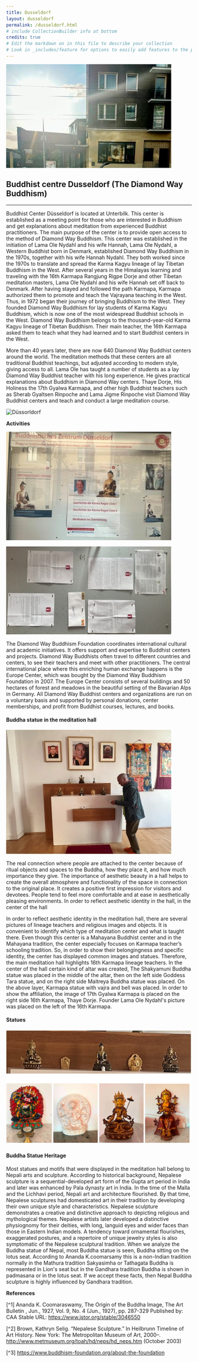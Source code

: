 ```yaml
---
title: Dusseldorf
layout: dusseldorf
permalink: /dusseldorf.html
# include CollectionBuilder info at bottom
credits: true
# Edit the markdown on in this file to describe your collection
# Look in _includes/feature for options to easily add features to the page
---
```

![Düssorldorf](https://raw.githubusercontent.com/Din977/projectstatue/main/objects/view.JPG)
## Buddhist centre Dusseldorf (The Diamond Way Buddhism)
---------------------------------------------------------

Buddhist Center Düsseldorf is located at Unterbilk. This center is established as a meeting point for those who are interested in Buddhism and get explanations about meditation from experienced Buddhist practitioners. The main purpose of the center is to provide open access to the method of Diamond Way Buddhism.
This center was established in the initiation of Lama Ole Nydahl and his wife Hannah, Lama Ole Nydahl, a Western Buddhist born in Denmark, established Diamond Way Buddhism in the 1970s, together with his wife Hannah Nydahl. They both worked since the 1970s to translate and spread the Karma Kagyu lineage of lay Tibetan Buddhism in the West. After several years in the Himalayas learning and traveling with the 16th Karmapa Rangjung Rigpe Dorje and other Tibetan meditation masters, Lama Ole Nydahl and his wife Hannah set off back to Denmark.
After having stayed and followed the path Karmapa, Karmapa authorized them to promote and teach the Vajrayana teaching in the West. Thus, in 1972 began their journey of bringing Buddhism to the West.
They founded Diamond Way Buddhism for lay students of Karma Kagyu Buddhism, which is now one of the most widespread Buddhist schools in the West. Diamond Way Buddhism belongs to the thousand-year-old Karma Kagyu lineage of Tibetan Buddhism. Their main teacher, the 16th Karmapa asked them to teach what they had learned and to start Buddhist centers in the West.

More than 40 years later, there are now 640 Diamond Way Buddhist centers around the world. The meditation methods that these centers are all traditional Buddhist teachings, but adjusted according to modern style, giving access to all. Lama Ole has taught a number of students as a lay Diamond Way Buddhist teacher with his long experience. He gives practical explanations about Buddhism in Diamond Way centers.
Thaye Dorje, His Holiness the 17th Gyalwa Karmapa, and other high Buddhist teachers such as Sherab Gyaltsen Rinpoche and Lama Jigme Rinpoche visit Diamond Way Buddhist centers and teach and conduct a large meditation course.

![Düssorldorf](https://raw.githubusercontent.com/Din977/projectstatue/main/objects/structure.jpg)

**Activities**

![Düssorldorf](https://raw.githubusercontent.com/Din977/projectstatue/main/objects/dact.JPG)

![Düssorldorf](https://raw.githubusercontent.com/Din977/projectstatue/main/objects/dact_1.JPG)

The Diamond Way Buddhism Foundation coordinates international cultural and academic initiatives. It offers support and expertise to Buddhist centers and projects.
Diamond Way Buddhists often travel to different countries and centers, to see their teachers and meet with other practitioners. The central international place where this enriching human exchange happens is the Europe Center, which was bought by the Diamond Way Buddhism Foundation in 2007. The Europe Center consists of several buildings and 50 hectares of forest and meadows in the beautiful setting of the Bavarian Alps in Germany.
All Diamond Way Buddhist centers and organizations are run on a voluntary basis and supported by personal donations, center memberships, and profit from Buddhist courses, lectures, and books.

 
 #### Buddha statue in the meditation hall

 
 ![Düssorldorf](https://raw.githubusercontent.com/Din977/projectstatue/main/objects/altar.JPG)

The real connection where people are attached to the center because of ritual objects and spaces to the Buddha, how they place it, and how much importance they give.
The importance of aesthetic beauty in a hall helps to create the overall atmosphere and functionality of the space in connection to the original place. It creates a positive first impression for visitors and devotees. People tend to feel more comfortable and at ease in aesthetically pleasing environments. In order to reflect aesthetic identity in the hall, in the center of the hall 

In order to reflect aesthetic identity in the meditation hall, there are several pictures of lineage teachers and religious images and objects. It is convenient to identify which type of meditation center and what is taught there. Even though this center is a Mahayana Buddhist center and in the Mahayana tradition, the center especially focuses on Karmapa teacher’s schooling tradition. So, in order to show their belongingness and specific identity, the center has displayed common images and statues. Therefore, the main meditation hall highlights 16th Karmapa lineage teachers. In the center of the hall certain kind of altar was created, The Shakyamuni Buddha statue was placed in the middle of the altar, then on the left side Goddess Tara statue, and on the right side Maitreya Buddha statue was placed. On the above layer, Karmapa statue with vajra and bell was placed.
In order to show the affiliation, the image of 17th Gyalwa Karmapa  is placed on the right side 16th Karmapa, Thaye Dorje. Founder  Lama Ole Nydahl's picture was placed on the left of the 16th Karmapa.

#### Statues


![Düssorldorf](https://raw.githubusercontent.com/Din977/projectstatue/main/objects/statue.jpg)




#### Buddha Statue Heritage


Most statues and motifs that were displayed in the meditation hall belong to Nepali arts and sculpture. According to historical background, Nepalese sculpture is a sequential-developed art form of the Gupta art period in India and later was enhanced by Pala dynasty art in India. In the time of the Malla and the Lichhavi period, Nepali art and architecture flourished. By that time, Nepalese sculptures had domesticated art in their tradition by developing their own unique style and characteristics. Nepalese sculpture demonstrates a creative and distinctive approach to depicting religious and mythological themes. Nepalese artists later developed a distinctive physiognomy for their deities, with long, languid eyes and wider faces than those in Eastern Indian models. A tendency toward ornamental flourishes, exaggerated postures, and a repertoire of unique jewelry styles is also symptomatic of the Nepalese sculptural tradition.
When we analyze the Buddha statue of Nepal, most Buddha statue is seen, Buddha sitting on the lotus seat. According to Ananda K.coomarsamy this is a non-Indian tradition normally in the Mathura tradition Sakyasimha or Tathagata Buddha is represented in Lion's seat but in the Gandhara tradition Buddha is shown in padmasana or in the lotus seat. If we accept these facts, then Nepal Buddha sculpture is highly influenced by Gandhara tradition.




**References**

[^1] Ananda K. Coomaraswamy, The Origin of the Buddha Image, The Art Bulletin , Jun., 1927, Vol. 9, No. 4 (Jun., 1927), pp. 287-329 Published by: CAA Stable URL: https://www.jstor.org/stable/3046550


[^2] Brown, Kathryn Selig. “Nepalese Sculpture.” In Heilbrunn Timeline of Art History. New York: The Metropolitan Museum of Art, 2000–. http://www.metmuseum.org/toah/hd/neps/hd_neps.htm (October 2003)

[^3] https://www.buddhism-foundation.org/about-the-foundation
